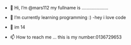 - 👋 Hi, I’m @mars112
my fullname is .....................

- 🌱 I’m currently learning programming  :)
-hey i love code
- 💞️ im 14
- 📫 How to reach me ...
this is my number:0136729653

<!---
mars112/mars112 is a ✨ special ✨ repository because its `README.md` (this file) appears on your GitHub profile.
You can click the Preview link to take a look at your changes.
--->
